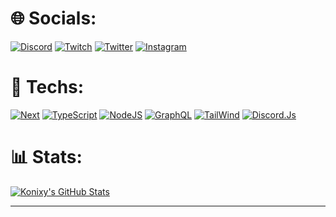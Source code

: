 # 🌐 Socials:

 [![Discord](https://img.shields.io/badge/Konixy%231905-5562ea.svg?logo=Discord&logoColor=white)](https://discord.io/NightCorp) [![Twitch](https://img.shields.io/badge/Twitch-%239146FF.svg?logo=Twitch&logoColor=white)](https://twitch.tv/konixy_) [![Twitter](https://img.shields.io/badge/Twitter-%231DA1F2.svg?logo=Twitter&logoColor=white)](https://twitter.com/Konixy2) [![Instagram](https://img.shields.io/badge/Instagram-DD2A7B?logo=Instagram&logoColor=white)](https://www.instagram.com/dj.anatole)

# 🔧 Techs:

[![Next](https://img.shields.io/badge/Next-323330?style=for-the-badge&logo=Next.Js&logoColor=fff)](https://nextjs.org/) [![TypeScript](https://img.shields.io/badge/TypeScript-323330?style=for-the-badge&logo=TypeScript&logoColor=007ACC)](https://www.typescriptlang.org/) [![NodeJS](https://img.shields.io/badge/NodeJS-323330?style=for-the-badge&logo=node.js&logoColor=7741)](https://nodejs.org/) [![GraphQL](https://img.shields.io/badge/GraphQL-323330?style=for-the-badge&logo=graphql&logoColor=E10098)](https://graphql.org/) [![TailWind](https://img.shields.io/badge/TailWind-323330?style=for-the-badge&logo=tailwindcss&logoColor=36b7f0)](https://tailwindcss.com/) [![Discord.Js](https://img.shields.io/badge/Discord.Js-323330?style=for-the-badge&logo=discord&logoColor=5562ea)](https://discord.js.org/)

# 📊 Stats:

[![Konixy's GitHub Stats](https://github-readme-stats.vercel.app/api?username=Konixy&show_icons=true&theme=dark)](https://github.com/anuraghazra/github-readme-stats)

---
